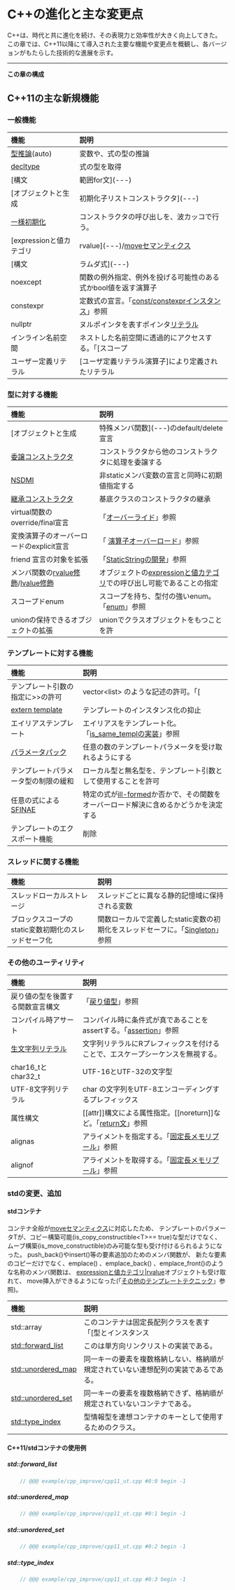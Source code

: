 # C++の進化と主な変更点
C++は、時代と共に進化を続け、その表現力と効率性が大きく向上してきた。
この章では、C++11以降にて導入された主要な機能や変更点を概観し、各バージョンがもたらした技術的な進展を示す。

___

__この章の構成__

<!-- index 1-3 -->

## C++11の主な新規機能
### 一般機能

|機能                                                          |説明                                                                        |
|:-------------------------------------------------------------|:---------------------------------------------------------------------------|
|[型推論](---)(auto)                                           |変数や、式の型の推論                                                        |
|[decltype](---)                                               |式の型を取得                                                                |
|[構文|範囲for文](---)                                         |インデックス変数なしのfor文                                                 |
|[オブジェクトと生成|初期化子リストコンストラクタ](---)        |vector<int> v = {1, 2, 3}; など。                                           |
|[一様初期化](---)                                          　 |コンストラクタの呼び出しを、波カッコで行う。|vector<int> v{1, 2, 3};        |
|[expressionと値カテゴリ|rvalue](---)/[moveセマンティクス](---)|[オブジェクトと生成|オブジェクトの所有権](---)の移転、高速化。              |
|[構文|ラムダ式](---)                                          |関数オブジェクトをその場に書く                                              |
|noexcept                                                      |関数の例外指定、例外を投げる可能性のある式かbool値を返す演算子              |
|constexpr                                                     |定数式の宣言。「[const/constexprインスタンス](---)」参照                    |
|nullptr                                                       |ヌルポインタを表すポインタ[リテラル](---)                                   |
|インライン名前空間                                            |ネストした名前空間に透過的にアクセスする。「[スコープ|名前空間](---)」参照  |
|ユーザー定義リテラル                                          |[ユーザ定義リテラル演算子]により定義されたリテラル                          |


### 型に対する機能

|機能                                                          |説明                                                                      |
|:-------------------------------------------------------------|:-------------------------------------------------------------------------|
|[オブジェクトと生成|特殊メンバ関数](---)のdefault/delete 宣言|自動定義される特殊関数の制御                                               |
|[委譲コンストラクタ](---)                                    |コンストラクタから他のコンストラクタに処理を委譲する                       |
|[NSDMI](---)                                                 |非staticメンバ変数の宣言と同時に初期値指定する                             |
|[継承コンストラクタ](---)                                    |基底クラスのコンストラクタの継承                                           |
|virtual関数のoverride/final宣言                              |「[オーバーライド](---)」参照                                              |
|変換演算子のオーバーロードのexplicit宣言                     |「 [演算子オーバーロード](---)」参照                                       |
|friend 宣言の対象を拡張                                      |「[StaticStringの開発](---)」参照                                          |
|メンバ関数の[rvalue修飾](---)/[lvalue修飾](---)              |オブジェクトの[expressionと値カテゴリ](---)での呼び出し可能であることの指定|
|スコープドenum                                               |スコープを持ち、型付の強いenum。「[enum](---)」参照                        |
|unionの保持できるオブジェクトの拡張                          |unionでクラスオブジェクトをもつことを許                                    |

### テンプレートに対する機能

|機能                                |説明                                                                                       |
|:-----------------------------------|:------------------------------------------------------------------------------------------|
|テンプレート引数の指定に>>の許可    |vector<list<int>> のような記述の許可。「[|テンプレートメタプログラミング](---)」参照       |
|[extern template](---)              |テンプレートのインスタンス化の抑止                                                         |
|エイリアステンプレート              |エイリアスをテンプレート化。「[is_same_templの実装](---)」参照                             |
|[パラメータパック](---)             |任意の数のテンプレートパラメータを受け取れるようにする                                     |
|テンプレートパラメータ型の制限の緩和|ローカル型と無名型を、テンプレート引数として使用することを許可                             |
|任意の式による[SFINAE](---)         |特定の式が[ill-formed](---)か否かで、その関数をオーバーロード解決に含めるかどうかを決定する|
|テンプレートのエクスポート機能      |削除                                                                                       |


### スレッドに関する機能

|機能                                                    |説明                                                                                |
|:-------------------------------------------------------|:-----------------------------------------------------------------------------------|
|スレッドローカルストレージ                              |スレッドごとに異なる静的記憶域に保持される変数                                      |
|ブロックスコープのstatic変数初期化のスレッドセーフ化    |関数ローカルで定義したstatic変数の初期化をスレッドセーフに。「[Singleton](---)」参照|


### その他のユーティリティ

|機能                            |説明                                                                             |
|:-------------------------------|:--------------------------------------------------------------------------------|
|戻り値の型を後置する関数宣言構文|「[戻り値型](---)」参照                                                          |
|コンパイル時アサート            |コンパイル時に条件式が真であることをassertする。「[assertion](---)」参照         |
|[生文字列リテラル](---)         |文字列リテラルにRプレフィックスを付けることで、エスケープシーケンスを無視する。  |
|char16_tとchar32_t              |UTF-16とUTF-32の文字型                                                           |
|UTF-8文字列リテラル             |char の文字列をUTF-8エンコーディングするプレフィックス                           |
|属性構文                        |[[attr]]構文による属性指定。[[noreturn]]など。「[return文](---)」参照            |
|alignas                         |アライメントを指定する。「[固定長メモリプール](---)」参照                        |
|alignof                         |アライメントを取得する。「[固定長メモリプール](---)」参照                        |


### stdの変更、追加
#### stdコンテナ
コンテナ全般が[moveセマンティクス](---)に対応したため、
テンプレートのパラメータTが、コピー構築可能(is_copy_constructible\<T\>== true)な型だけでなく、
ムーブ構築(is_move_constructible)のみ可能な型も受け付けるられるようになった。
push_back()やinsert()等の要素追加のためのメンバ関数が、
新たな要素のコピーだけでなく、emplace() 、emplace_back() 、emplace_front()のような名称のメンバ関数は、
[expressionと値カテゴリ|rvalue](---)オブジェクトも受け取れて、
move挿入ができるようになった(「[その他のテンプレートテクニック](---)」参照)。

|機能                            |説明                                                                                |
|:-------------------------------|:-----------------------------------------------------------------------------------|
|std::array                      |このコンテナは固定長配列クラスを表す「[型とインスタンス|配列](---)」参照)。         |
|[std::forward_list](---)        |このは単方向リンクリストの実装である。                                              |
|[std::unordered_map](---)       |同一キーの要素を複数格納しない、格納順が規定されていない連想配列の実装であるである。|
|[std::unordered_set](---)       |同一キーの要素を複数格納できず、格納順が規定されていないコンテナである。            |
|[std::type_index](---)          |型情報型を連想コンテナのキーとして使用するためのクラス。                            |

#### C++11/stdコンテナの使用例
##### std::forward_list

```cpp
    // @@@ example/cpp_improve/cpp11_ut.cpp #0:0 begin -1
```

##### std::unordered_map

```cpp
    // @@@ example/cpp_improve/cpp11_ut.cpp #0:1 begin -1
```

##### std::unordered_set

```cpp
    // @@@ example/cpp_improve/cpp11_ut.cpp #0:2 begin -1
```

##### std::type_index

```cpp
    // @@@ example/cpp_improve/cpp11_ut.cpp #0:3 begin -1
```


